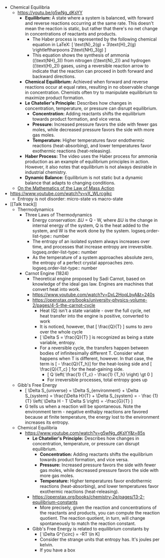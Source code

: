 - Chemical Equilibria
	- https://youtu.be/g5wNg_dKsYY
		- **Equilibrium:** A state where a system is balanced, with forward and reverse reactions occurring at the same rate. This doesn't mean the reaction is static, but rather that there's no net change in concentrations of reactants and products.
			- The Haber process is represented by the following chemical equation in LaTeX:
			  \[ \text{N}_2(g) + 3\text{H}_2(g) \rightleftharpoons 2\text{NH}_3(g) \]
			- This equation shows the synthesis of ammonia (\(\text{NH}_3\)) from nitrogen (\(\text{N}_2\)) and hydrogen (\(\text{H}_2\)) gases, using a reversible reaction arrow to indicate that the reaction can proceed in both forward and backward directions.
		- **Chemical Equilibrium:** Achieved when forward and reverse reactions occur at equal rates, resulting in no observable change in concentration. Chemists often try to manipulate equilibrium to maximize product formation.
		- **Le Chatelier's Principle:** Describes how changes in concentration, temperature, or pressure can disrupt equilibrium.
			- **Concentration:** Adding reactants shifts the equilibrium towards product formation, and vice versa.
			- **Pressure:** Increased pressure favors the side with fewer gas moles, while decreased pressure favors the side with more gas moles.
			- **Temperature:** Higher temperatures favor endothermic reactions (heat-absorbing), and lower temperatures favor exothermic reactions (heat-releasing).
		- **Haber Process:**  The video uses the Haber process for ammonia production as an example of equilibrium principles in action. However, it also notes that equilibrium is not always desirable in industrial chemistry.
		- **Dynamic Balance:** Equilibrium is not static but a dynamic balance that adapts to changing conditions.
	- [On the Mathematics of the Law of Mass Action](https://arxiv.org/abs/0810.1108)
- https://www.youtube.com/watch?v=vX_WLrcgikc
	- Entropy is not disorder: micro-state vs macro-state
- [[Talk track]]
	- Thermodynamics
		- Three Laws of Thermodynamics
			- Energy conservation: ΔU = Q - W, where ΔU is the change in internal energy of the system, Q is the heat added to the system, and W is the work done by the system.
			  logseq.order-list-type:: number
			- The entropy of an isolated system always increases over time, and processes that increase entropy are irreversible.
			  logseq.order-list-type:: number
			- As the temperature of a system approaches absolute zero, the entropy of a perfect crystal approaches zero.
			  logseq.order-list-type:: number
		- Carnot Engine (1824)
			- Theoretical engine proposed by Sadi Carnot, based on knowledge of the ideal gas law. Engines are machines that convert heat into work.
			- https://www.youtube.com/watch?v=DxL2HoqLbyA&t=240s
			- https://openstax.org/books/university-physics-volume-2/pages/4-5-the-carnot-cycle
				- Heat (Q) isn't a state variable - over the full cycle, net heat transfer into the engine is positive, converted to work
				- It is noticed, however, that \[ \frac{Q}{T} \] sums to zero over the whole cycle
				- \[ \Delta S = \frac{Q}{T} \] is recognized as being a state variable, entropy.
				- For a reversible cycle, the transfers happen between bodies of infinitesimally different T. Consider what happens when T is different, however. In that case, the term is \[ - \frac{Q}{T_h}\] for the heat-losing side and \[ \frac{Q}{T_c} \] for the heat-gaining side.
					- \[ Q \left( \frac{1} {T_c} - \frac{1} {T_h} \right) \gt 0 \]
					- For irreversible processes, total entropy goes up
	- Gibb's Free Energy
		- \[ \Delta S_{universe} = \Delta S_{environment} + \Delta S_{system} =  \frac{\Delta H}{T}  + \Delta S_{system} = - \frac {1} {T} \left(  \Delta H - T \Delta S \right) = -\frac{G}{T}  \]
		- G tells us when a reaction will be spontaneous. Note the environment term - negative enthalpy reactions are favored because at finite temperature, the energy lost to the environment increases its entropy.
	- Chemical Equilibria
		- https://www.youtube.com/watch?v=g5wNg_dKsYY&t=85s
			- **Le Chatelier's Principle:** Describes how changes in concentration, temperature, or pressure can disrupt equilibrium.
				- **Concentration:** Adding reactants shifts the equilibrium towards product formation, and vice versa.
				- **Pressure:** Increased pressure favors the side with fewer gas moles, while decreased pressure favors the side with more gas moles.
				- **Temperature:** Higher temperatures favor endothermic reactions (heat-absorbing), and lower temperatures favor exothermic reactions (heat-releasing).
			- https://openstax.org/books/chemistry-2e/pages/13-2-equilibrium-constants
				- More precisely, given the reaction and concentrations of the reactants and products, you can compute the reaction quotient. The reaction quotient, in turn, will change spontaneously to match the reaction constant.
			- Gibb's Free Energy is related to equilibrium constants by
				- \[ \Delta G^{\circ} = -RT \ln K\]
				- Consider the strange units that entropy has. It's joules per kelvin.
				- If you have a box